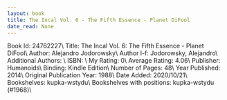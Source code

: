 ```yaml
---
layout: book
title: The Incal Vol. 6 - The Fifth Essence - Planet DiFool
date_read: None
---
```


Book Id: 24762227\ 
Title: The Incal Vol. 6: The Fifth Essence - Planet DiFool\ 
Author: Alejandro Jodorowsky\ 
Author l-f: Jodorowsky, Alejandro\ 
Additional Authors: \ 
ISBN: \ 
My Rating: 0\ 
Average Rating: 4.06\ 
Publisher: Humanoids\ 
Binding: Kindle Edition\ 
Number of Pages: 48\ 
Year Published: 2014\ 
Original Publication Year: 1988\ 
Date Added: 2020/10/21\ 
Bookshelves: kupka-wstydu\ 
Bookshelves with positions: kupka-wstydu (#1968)\ 

